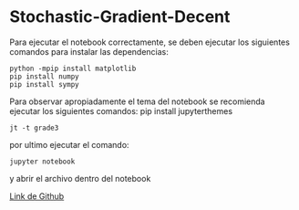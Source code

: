 # Stochastic-Gradient-Decent
Para ejecutar el notebook correctamente, se deben ejecutar los siguientes comandos para instalar las dependencias:
```
python -mpip install matplotlib
pip install numpy
pip install sympy
```

Para observar apropiadamente el tema del notebook se recomienda ejecutar los siguientes comandos:
pip install jupyterthemes
```
jt -t grade3
```

por ultimo ejecutar el comando:
```
jupyter notebook
```

y abrir el archivo dentro del notebook

[Link de Github](https://github.com/JuViquez/Stochastic-Gradient-Decent)